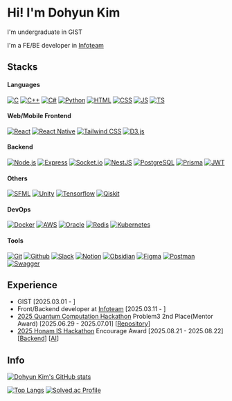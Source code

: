 # Hi! I'm Dohyun Kim
I'm undergraduate in GIST

I'm a FE/BE developer in [Infoteam](https://github.com/gsainfoteam)
## Stacks
#### Languages
[![C](https://img.shields.io/badge/C-A8B9CC?style=flat&logo=c&logoColor=white)](#)
[![C++](https://img.shields.io/badge/C++-00599C?style=flat&logo=cplusplus&logoColor=white)](#)
[![C#](https://img.shields.io/badge/C%23-280068?style=flat&logo=csharp&logoColor=white)](#)
[![Python](https://img.shields.io/badge/Python-3776AB?style=flat&logo=python&logoColor=white)](#)
[![HTML](https://img.shields.io/badge/HTML-E34F26?style=flat&logo=html5&logoColor=white)](#)
[![CSS](https://img.shields.io/badge/CSS-663399?style=flat&logo=css&logoColor=white)](#)
[![JS](https://img.shields.io/badge/JavaScript-F7DF1E?style=flat&logo=javascript&logoColor=white)](#)
[![TS](https://img.shields.io/badge/TypeScript-3178C6?style=flat&logo=typescript&logoColor=white)](#)
#### Web/Mobile Frontend
[![React](https://img.shields.io/badge/React-61DAFB?style=flat&logo=react&logoColor=white)](#)
[![React Native](https://img.shields.io/badge/React_Native-61DAFB?style=flat&logo=react&logoColor=white)](#)
[![Tailwind CSS](https://img.shields.io/badge/Tailwind_CSS-06B6D4?style=flat&logo=tailwindcss&logoColor=white)](#)
[![D3.js](https://img.shields.io/badge/D3.js-F9A03C?style=flat&logo=d3&logoColor=white)](#)
#### Backend
[![Node.js](https://img.shields.io/badge/Node.js-5FA04E?style=flat&logo=node.js&logoColor=white)](#)
[![Express](https://img.shields.io/badge/Express-000000?style=flat&logo=express&logoColor=white)](#)
[![Socket.io](https://img.shields.io/badge/Socket.io-010101?style=flat&logo=socketdotio&logoColor=white)](#)
[![NestJS](https://img.shields.io/badge/NestJS-E0234E?style=flat&logo=nestjs&logoColor=white)](#)
[![PostgreSQL](https://img.shields.io/badge/PostgreSQL-4169E1?style=flat&logo=postgresql&logoColor=white)](#)
[![Prisma](https://img.shields.io/badge/Prisma-2D3748?style=flat&logo=prisma&logoColor=white)](#)
[![JWT](https://img.shields.io/badge/JWT-000000?style=flat&logo=jsonwebtokens&logoColor=white)](#)
#### Others
[![SFML](https://img.shields.io/badge/SFML-8CC445?style=flat&logo=sfml&logoColor=white)](#)
[![Unity](https://img.shields.io/badge/Unity-FFFFFF?style=flat&logo=unity&logoColor=black)](#)
[![Tensorflow](https://img.shields.io/badge/Tensorflow-FF6F00?style=flat&logo=tensorflow&logoColor=white)](#)
[![Qiskit](https://img.shields.io/badge/Qiskit-6929C4?style=flat&logo=qiskit&logoColor=white)](#)
#### DevOps
[![Docker](https://img.shields.io/badge/Docker-2496ED?style=flat&logo=docker&logoColor=white)](#)
[![AWS](https://img.shields.io/badge/AWS-232F3E?style=flat&logo=amazonwebservices&logoColor=white)](#)
[![Oracle](https://img.shields.io/badge/Oracle-232F3E?style=flat&logo=oracle&logoColor=white)](#)
[![Redis](https://img.shields.io/badge/Redis-FF4438?style=flat&logo=redis&logoColor=white)](#)
[![Kubernetes](https://img.shields.io/badge/Kubernetes-326CE5?style=flat&logo=kubernetes&logoColor=white)](#)
#### Tools
[![Git](https://img.shields.io/badge/Git-F05032?style=flat&logo=git&logoColor=white)](#)
[![Github](https://img.shields.io/badge/Github-181717?style=flat&logo=github&logoColor=white)](#)
[![Slack](https://img.shields.io/badge/Slack-4A154B?style=flat&logo=slack&logoColor=white)](#)
[![Notion](https://img.shields.io/badge/Notion-000000?style=flat&logo=notion&logoColor=white)](#)
[![Obsidian](https://img.shields.io/badge/Obsidian-7C3AED?style=flat&logo=obsidian&logoColor=white)](#)
[![Figma](https://img.shields.io/badge/Figma-F24E1E?style=flat&logo=figma&logoColor=white)](#)
[![Postman](https://img.shields.io/badge/Postman-FF6C37?style=flat&logo=postman&logoColor=white)](#)
[![Swagger](https://img.shields.io/badge/Swagger-85EA2D?style=flat&logo=swagger&logoColor=black)](#)
## Experience
- GIST [2025.03.01 - ]
- Front/Backend developer at [Infoteam](https://github.com/gsainfoteam) [2025.03.11 - ]
- [2025 Quantum Computation Hackathon](https://qhackathon.kr/) Problem3 2nd Place(Mentor Award) [2025.06.29 - 2025.07.01] [[Repository](https://github.com/Deepshin-Q/2025-Quantum-Computing-Hackathon)]
- [2025 Honam IS Hackathon](https://qhackathon.kr/) Encourage Award [2025.08.21 - 2025.08.22] [[Backend](https://github.com/dohyun06/shimter-be)] [[AI](https://github.com/dohyun06/shimter-ai)]
## Info
[![Dohyun Kim's GitHub stats](https://github-readme-stats.vercel.app/api?username=dohyun06\&show_icons=true\&bg_color=151b23\&ring_color=7ce38b\&theme=dark#gh-dark-mode-only)](#)

[![Top Langs](https://github-readme-stats.vercel.app/api/top-langs/?username=dohyun06\&layout=donut\&bg_color=151b23\&theme=dark#gh-dark-mode-only)](#)
[![Solved.ac Profile](http://mazassumnida.wtf/api/v2/generate_badge?boj=hyun4you2006)](https://solved.ac/profile/hyun4you2006)
